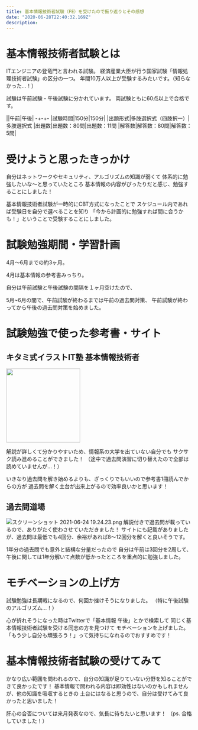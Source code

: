 ```yaml
---
title: 基本情報技術者試験（FE）を受けたので振り返りとその感想
date: "2020-06-28T22:40:32.169Z"
description: 
---
```



# 基本情報技術者試験とは
ITエンジニアの登竜門と言われる試験。
経済産業大臣が行う国家試験「情報処理技術者試験」の区分の一つ。
年間10万人以上が受験するみたいです。（知らなかった...！）

試験は午前試験・午後試験に分かれています。
両試験ともに60点以上で合格です。

||午前|午後|
-+-+-
|試験時間|150分|150分|
|出題形式|多肢選択式（四肢択一）|多肢選択式
|出題数|出題数：80問|出題数：11問
|解答数|解答数：80問|解答数：5問|

# 受けようと思ったきっかけ
自分はネットワークやセキュリティ、アルゴリズムの知識が弱くて
体系的に勉強したいな〜と思っていたところ
基本情報の内容がぴったりだと感じ、勉強することにしました！

基本情報技術者試験が一時的にCBT方式になったことで
スケジュール内であれば受験日を自分で選べることを知り
「今から計画的に勉強すれば間に合うかも！」ということで受験することにしました。

# 試験勉強期間・学習計画
4月〜6月までの約3ヶ月。

4月は基本情報の参考書みっちり。

自分は午前試験と午後試験の間隔を１ヶ月空けたので、

5月~6月の間で、午前試験が終わるまでは午前の過去問対策、
午前試験が終わってから午後の過去問対策を始めました。

# 試験勉強で使った参考書・サイト
## キタミ式イラストIT塾 基本情報技術者
<img src="https://qiita-image-store.s3.ap-northeast-1.amazonaws.com/0/564392/18a662ba-1087-a500-69f6-7c6fdd201e80.jpeg" width="200">

解説が詳しくて分かりやすいため、情報系の大学を出ていない自分でも
サクサク読み進めることができました！
（途中で過去問演習に切り替えたので全部は読めていませんが...！）

いきなり過去問を解き始めるよりも、ざっくりでもいいので参考書1冊読んでからの方が
過去問を解く土台が出来上がるので効率良いかと思います！


## 過去問道場
![スクリーンショット 2021-06-24 19.24.23.png](https://qiita-image-store.s3.ap-northeast-1.amazonaws.com/0/564392/1a5cb4e5-7132-8dcc-5521-9c9efdf492f8.png)
解説付きで過去問が載っているので、ありがたく使わさせていただきました！
サイトにも記載がありましたが、過去問は最低でも4回分、余裕があれば8〜12回分を解くと良いそうです。

1年分の過去問でも意外と結構な分量だったので
自分は午前は3回分を2周して、
午後に関しては1年分解いて点数が低かったところを重点的に勉強しました。

# モチベーションの上げ方
試験勉強は長期戦になるので、何回か挫けそうになりました。
（特に午後試験のアルゴリズム...！）

心が折れそうになった時はTwitterで「基本情報 午後」とかで検索して
同じく基本情報技術者試験を受ける同志の方を見つけて
モチベーションを上げました。
「もう少し自分も頑張ろう！」って気持ちになれるのでおすすめです！

# 基本情報技術者試験の受けてみて
かなり広い範囲を問われるので、自分の知識が足りていない分野を知ることができて良かったです！
基本情報で問われる内容は即効性はないのかもしれませんが、他の知識を吸収するときの
土台にはなると思うので、自分は受けてみて良かったと思いました！

肝心の合否については来月発表なので、気長に待ちたいと思います！
（ps. 合格していました！）